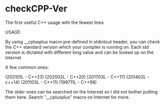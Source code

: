 # checkCPP-Ver


The first useful C++ usage with the fewest lines 

USAGE:

By using __cplusplus macro pre-defined in stdintout header, you can check the C++ standard version which your compiler is running on.
Each std version is dictated with different long value and can be looked up on the Internet

A few common ones:

(202101L - C++23)
(202002L - C++20)
(201703L - C++17)
(201402L - c++14)
(201103L - C++11)
(199711L - C++98)

The older ones can be searched on the Internet so I did not bother putting them here. Search "__cplusplus" macro on Internet for more.
